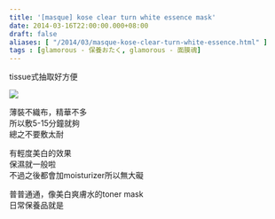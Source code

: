 ```yaml
---
title: '[masque] kose clear turn white essence mask'
date: 2014-03-16T22:00:00.000+08:00
draft: false
aliases: [ "/2014/03/masque-kose-clear-turn-white-essence.html" ]
tags : [glamorous - 保養おたく, glamorous - 面膜魂]
---
```


tissue式抽取好方便  

![](/images/koseturn.jpg)

薄裝不織布，精華不多  
所以敷5-15分鐘就夠  
總之不要敷太耐  
  
有輕度美白的效果  
保濕就一般啦  
不過之後都會加moisturizer所以無大礙  
  
普普通通，像美白爽膚水的toner mask  
日常保養品就是
